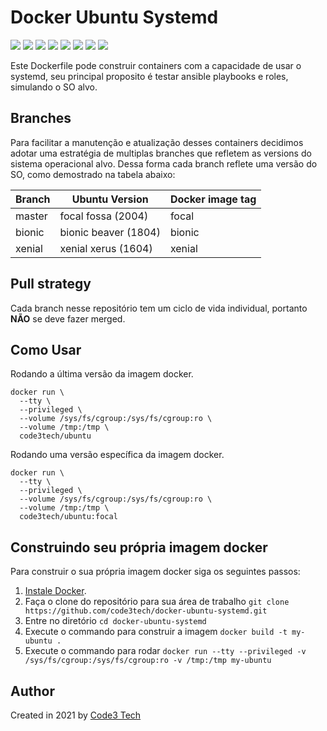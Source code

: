 # Docker Ubuntu Systemd

[![](https://img.shields.io/badge/Code3%20Tech-DevOps%20Tool-%231D8348)](https://hub.docker.com/repository/docker/code3tech/ubuntu)
[![](https://img.shields.io/docker/cloud/automated/code3tech/ubuntu)](https://hub.docker.com/repository/docker/code3tech/ubuntu)
[![](https://img.shields.io/docker/cloud/build/code3tech/ubuntu)](https://hub.docker.com/repository/docker/code3tech/ubuntu)
[![](https://img.shields.io/docker/image-size/code3tech/ubuntu/bionic)](https://hub.docker.com/repository/docker/code3tech/ubuntu)
[![](https://img.shields.io/docker/pulls/code3tech/ubuntu)](https://hub.docker.com/repository/docker/code3tech/ubuntu)
[![](https://img.shields.io/docker/stars/code3tech/ubuntu)](https://hub.docker.com/repository/docker/code3tech/ubuntu)
[![](https://img.shields.io/github/issues/code3tech/docker-ubuntu-systemd)](https://hub.docker.com/repository/docker/code3tech/ubuntu)
[![](https://img.shields.io/github/license/code3tech/docker-ubuntu-systemd)](https://hub.docker.com/repository/docker/code3tech/ubuntu)

Este Dockerfile pode construir containers com a capacidade de usar o systemd, seu principal proposito é testar ansible playbooks e roles, simulando o SO alvo.

Branches
------------

Para facilitar a manutenção e atualização desses containers decidimos adotar uma estratégia de multiplas branches que refletem as versions do sistema operacional alvo. Dessa forma cada branch reflete uma versão do SO, como demostrado na tabela abaixo:

|Branch |Ubuntu Version        |Docker image tag|
|-------|----------------------|----------------|
|master |focal fossa (2004)    |focal           |
|bionic |bionic beaver (1804)  |bionic          |
|xenial |xenial xerus (1604)   |xenial          |

Pull strategy
------------

Cada branch nesse repositório tem um ciclo de vida individual, portanto **NÃO** se deve fazer merged.

Como Usar
------------

Rodando a última versão da imagem docker.

```
docker run \
  --tty \
  --privileged \
  --volume /sys/fs/cgroup:/sys/fs/cgroup:ro \
  --volume /tmp:/tmp \
  code3tech/ubuntu
```

Rodando uma versão específica da imagem docker.

```
docker run \
  --tty \
  --privileged \
  --volume /sys/fs/cgroup:/sys/fs/cgroup:ro \
  --volume /tmp:/tmp \
  code3tech/ubuntu:focal
``` 

Construindo seu própria imagem docker
------------

Para construir o sua própria imagem docker siga os seguintes passos:

  1. [Instale Docker](https://docs.docker.com/engine/installation/).
  2. Faça o clone do repositório para sua área de trabalho `git clone https://github.com/code3tech/docker-ubuntu-systemd.git`
  3. Entre no diretório `cd docker-ubuntu-systemd`
  4. Execute o commando para construir a imagem `docker build -t my-ubuntu .`
  5. Execute o commando para rodar `docker run --tty --privileged -v /sys/fs/cgroup:/sys/fs/cgroup:ro -v /tmp:/tmp my-ubuntu`

Author
------------

Created in 2021 by [Code3 Tech](https://code3.tech/) 
